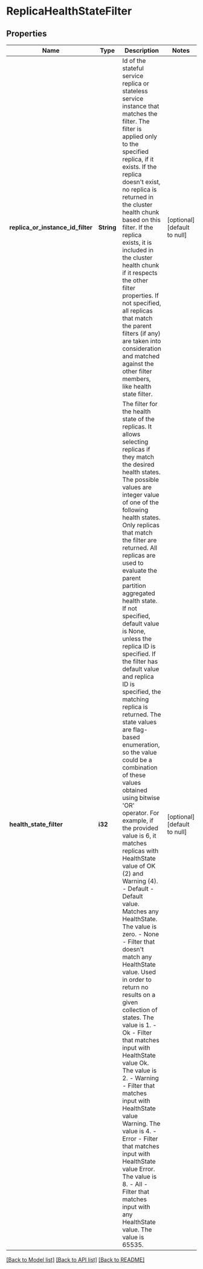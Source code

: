 # ReplicaHealthStateFilter

## Properties
Name | Type | Description | Notes
------------ | ------------- | ------------- | -------------
**replica_or_instance_id_filter** | **String** | Id of the stateful service replica or stateless service instance that matches the filter. The filter is applied only to the specified replica, if it exists. If the replica doesn&#39;t exist, no replica is returned in the cluster health chunk based on this filter. If the replica exists, it is included in the cluster health chunk if it respects the other filter properties. If not specified, all replicas that match the parent filters (if any) are taken into consideration and matched against the other filter members, like health state filter. | [optional] [default to null]
**health_state_filter** | **i32** | The filter for the health state of the replicas. It allows selecting replicas if they match the desired health states. The possible values are integer value of one of the following health states. Only replicas that match the filter are returned. All replicas are used to evaluate the parent partition aggregated health state. If not specified, default value is None, unless the replica ID is specified. If the filter has default value and replica ID is specified, the matching replica is returned. The state values are flag-based enumeration, so the value could be a combination of these values obtained using bitwise &#39;OR&#39; operator. For example, if the provided value is 6, it matches replicas with HealthState value of OK (2) and Warning (4).  - Default - Default value. Matches any HealthState. The value is zero. - None - Filter that doesn&#39;t match any HealthState value. Used in order to return no results on a given collection of states. The value is 1. - Ok - Filter that matches input with HealthState value Ok. The value is 2. - Warning - Filter that matches input with HealthState value Warning. The value is 4. - Error - Filter that matches input with HealthState value Error. The value is 8. - All - Filter that matches input with any HealthState value. The value is 65535. | [optional] [default to null]

[[Back to Model list]](../README.md#documentation-for-models) [[Back to API list]](../README.md#documentation-for-api-endpoints) [[Back to README]](../README.md)



